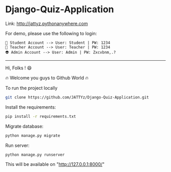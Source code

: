 # Django-Quiz-Application

Link: http://jattyz.pythonanywhere.com

For demo, please use the following to login: 
```
👾 Student Account --> User: Student | PW: 1234
👾 Teacher Account --> User: Teacher | PW: 1234
👽 Admin Account --> User: Admin | PW: Zxcvbnm,.?
```
------------------------------------------------------

Hi, Folks ! 😄 

🔥 Welcome you guys to Github World 🔥

To run the project locally

```bash
git clone https://github.com/JATTYz/Django-Quiz-Application.git
```

Install the requirements:

```bash
pip install -r requirements.txt
```

Migrate database:

```bash
python manage.py migrate
```

Run server:

```bash
python manage.py runserver
```

This will be available on "http://127.0.0.1:8000/"


